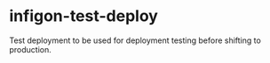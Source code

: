 # infigon-test-deploy
Test deployment to be used for deployment testing before shifting to production.
